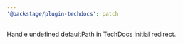 ```yaml
---
'@backstage/plugin-techdocs': patch
---
```


Handle undefined defaultPath in TechDocs initial redirect.
